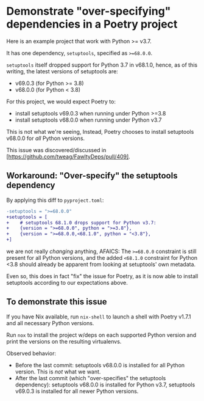 # Demonstrate "over-specifying" dependencies in a Poetry project

Here is an example project that work with Python >= v3.7.

It has one dependency, `setuptools`, specified as `>=68.0.0`.

`setuptools` itself dropped support for Python 3.7 in v68.1.0, hence, as of
this writing, the latest versions of setuptools are:
- v69.0.3 (for Python >= 3.8)
- v68.0.0 (for Python < 3.8)

For this project, we would expect Poetry to:
- install setuptools v69.0.3 when running under Python >=3.8
- install setuptools v68.0.0 when running under Python v3.7

This is not what we're seeing, Instead, Poetry chooses to install setuptools
v68.0.0 for _all_ Python versions.

This issue was discovered/discussed in
[https://github.com/tweag/FawltyDeps/pull/409].

## Workaround: "Over-specify" the setuptools dependency

By applying this diff to `pyproject.toml`:

```diff
-setuptools = ">=68.0.0"
+setuptools = [
+    # setuptools 68.1.0 drops support for Python v3.7:
+    {version = ">=68.0.0", python = ">=3.8"},
+    {version = ">=68.0.0,<68.1.0", python = "<3.8"},
+]
```

we are not really _changing_ anything, AFAICS: The `>=68.0.0` constraint is
still present for all Python versions, and the added `<68.1.0` constraint for
Python <3.8 should already be apparent from looking at setuptools' own
metadata.

Even so, this does in fact "fix" the issue for Poetry, as it is now able to
install setuptools according to our expectations above.

## To demonstrate this issue

If you have Nix available, run `nix-shell` to launch a shell with Poetry v1.7.1
and all necessary Python versions.

Run `nox` to install the project w/deps on each supported Python version and
print the versions on the resulting virtualenvs.

Observed behavior:
- Before the last commit: setuptools v68.0.0 is installed for all Python
  version. This is _not_ what we want.
- After the last commit (which "over-specifies" the setuptools dependency):
  setuptools v68.0.0 is installed for Python v3.7, setuptools v69.0.3 is
  installed for all newer Python versions.

